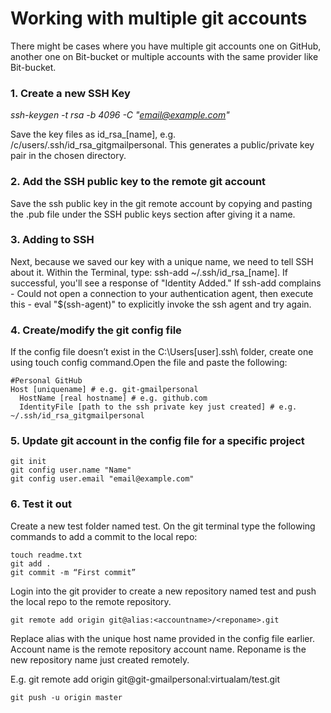 # Working with multiple git accounts

There might be cases where you have multiple git accounts  one on GitHub, another one on Bit-bucket or multiple accounts with the same provider like Bit-bucket. 

### 1. Create a new SSH Key

*ssh-keygen -t rsa -b 4096 -C "email@example.com"*

Save the key files as id_rsa_[name], e.g. /c/users/.ssh/id_rsa_gitgmailpersonal. This generates a public/private key pair in the chosen directory.

### 2. Add the SSH public key to the remote git account

Save the ssh public key in the git remote account by copying and pasting the .pub file under the SSH public keys section after giving it a name. 

### 3. Adding to SSH

Next, because we saved our key with a unique name, we need to tell SSH about it. Within the Terminal, type: ssh-add ~/.ssh/id_rsa_[name]. If successful, you'll see a response of "Identity Added." If ssh-add complains - Could not open a connection to your authentication agent, then execute this - eval "$(ssh-agent)" to explicitly invoke the ssh agent and try again.

### 4. Create/modify the git config file

If the config file doesn’t exist in the C:\Users\[user]\.ssh\ folder, create one using touch config command.Open the file and paste the following:

```
#Personal GitHub
Host [uniquename] # e.g. git-gmailpersonal
  HostName [real hostname] # e.g. github.com
  IdentityFile [path to the ssh private key just created] # e.g. ~/.ssh/id_rsa_gitgmailpersonal
```
### 5. Update git account in the config file for a specific project

```
git init
git config user.name "Name"
git config user.email "email@example.com"
```

### 6. Test it out

Create a new test folder named test. On the git terminal type the following commands to add a commit to the local repo:

```
touch readme.txt
git add .
git commit -m “First commit”
```

Login into the git provider to create a new repository named test and push the local repo to the remote repository.

```
git remote add origin git@alias:<accountname>/<reponame>.git
```

Replace alias with the unique host name provided in the config file earlier. Account name is the remote repository account name. Reponame is the new repository name just created remotely.

E.g. git remote add origin git@git-gmailpersonal:virtualam/test.git

```
git push -u origin master
```








